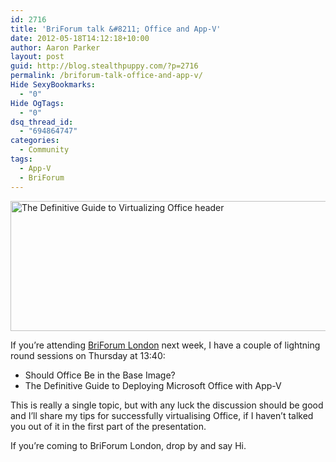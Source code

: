 ```yaml
---
id: 2716
title: 'BriForum talk &#8211; Office and App-V'
date: 2012-05-18T14:12:18+10:00
author: Aaron Parker
layout: post
guid: http://blog.stealthpuppy.com/?p=2716
permalink: /briforum-talk-office-and-app-v/
Hide SexyBookmarks:
  - "0"
Hide OgTags:
  - "0"
dsq_thread_id:
  - "694864747"
categories:
  - Community
tags:
  - App-V
  - BriForum
---
```

<img class="alignleft  wp-image-2717" title="The Definitive Guide to Virtualizing Office header" src="http://stealthpuppy.com/wp-content/uploads/2012/05/Screen-Shot-2012-05-18-at-13.52.51.png" alt="The Definitive Guide to Virtualizing Office header" width="660" height="208" srcset="https://stealthpuppy.com/wp-content/uploads/2012/05/Screen-Shot-2012-05-18-at-13.52.51.png 778w, https://stealthpuppy.com/wp-content/uploads/2012/05/Screen-Shot-2012-05-18-at-13.52.51-150x47.png 150w, https://stealthpuppy.com/wp-content/uploads/2012/05/Screen-Shot-2012-05-18-at-13.52.51-300x94.png 300w" sizes="(max-width: 660px) 100vw, 660px" />

If you&#8217;re attending [BriForum London](http://briforum.com/Europe/index.html) next week, I have a couple of lightning round sessions on Thursday at 13:40:

  * Should Office Be in the Base Image?
  * The Definitive Guide to Deploying Microsoft Office with App-V

This is really a single topic, but with any luck the discussion should be good and I&#8217;ll share my tips for successfully virtualising Office, if I haven&#8217;t talked you out of it in the first part of the presentation.

If you&#8217;re coming to BriForum London, drop by and say Hi.